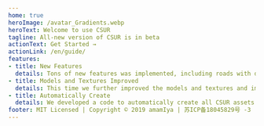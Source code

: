 ```yaml
---
home: true
heroImage: /avatar_Gradients.webp
heroText: Welcome to use CSUR
tagline: All-new version of CSUR is in beta
actionText: Get Started →
actionLink: /en/guide/
features:
- title: New Features
  details: Tons of new features was implemented, including roads with dedicated left-turn lanes, BRT roads, exhaustive collections of ramp / interface modules, fully-rendered tunnels, and a lot more. 
- title: Models and Textures Improved
  details: This time we further improved the models and textures and implemented tons of new features, a more realistic road effect was achieved.
- title: Automatically Create
  details: We developed a code to automatically create all CSUR assets using the parameters of each module so making your custom CSUR road only takes a few minutes.
footer: MIT Licensed | Copyright © 2019 amamIya | 苏ICP备18045829号 -3
---
```

